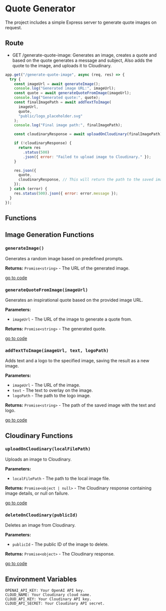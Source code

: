 # Quote Generator

The project includes a simple Express server to generate quote images on request.

## Route

- GET /generate-quote-image: Generates an image, creates a quote and based on the quote generates a message and subject, Also adds the quote to the image, and uploads it to Cloudinary.

```javascript
app.get("/generate-quote-image", async (req, res) => {
  try {
    const imageUrl = await generateImage();
    console.log("Generated image URL:", imageUrl);
    const quote = await generateQuoteFromImage(imageUrl);
    console.log("Generated quote:", quote);
    const finalImagePath = await addTextToImage(
      imageUrl,
      quote,
      "public/logo_placeholder.svg"
    );
    console.log("Final image path:", finalImagePath);

    const cloudinaryResponse = await uploadOnCloudinary(finalImagePath);

    if (!cloudinaryResponse) {
      return res
        .status(500)
        .json({ error: "Failed to upload image to Cloudinary." });
    }

    res.json({
      quote,
      cloudinaryResponse, // This will return the path to the saved image
    });
  } catch (error) {
    res.status(500).json({ error: error.message });
  }
});
```

## Functions

## Image Generation Functions

### `generateImage()`

Generates a random image based on predefined prompts.

**Returns:** `Promise<string>` - The URL of the generated image.

[go to code](utils/generateQuote.js#generateImage)

### `generateQuoteFromImage(imageUrl)`

Generates an inspirational quote based on the provided image URL.

**Parameters:**

- `imageUrl` - The URL of the image to generate a quote from.

**Returns:** `Promise<string>` - The generated quote.

[go to code](utils/generateQuote.js#generateQuoteFromImage)

### `addTextToImage(imageUrl, text, logoPath)`

Adds text and a logo to the specified image, saving the result as a new image.

**Parameters:**

- `imageUrl` - The URL of the image.
- `text` - The text to overlay on the image.
- `logoPath` - The path to the logo image.

**Returns:** `Promise<string>` - The path of the saved image with the text and logo.

[go to code](utils/generateQuote.js#addTextToimage)

## Cloudinary Functions

### `uploadOnCloudinary(localFilePath)`

Uploads an image to Cloudinary.

**Parameters:**

- `localFilePath` - The path to the local image file.

**Returns:** `Promise<object | null>` - The Cloudinary response containing image details, or null on failure.

[go to code](utils/cloudinary.js#uploadOnCloudinary)

### `deleteOnCloudinary(publicId)`

Deletes an image from Cloudinary.

**Parameters:**

- `publicId` - The public ID of the image to delete.

**Returns:** `Promise<object>` - The Cloudinary response.

[go to code](utils/cloudinary.js#deleteOnCloudinary)

## Environment Variables

```plaintext
OPENAI_API_KEY: Your OpenAI API key.
CLOUD_NAME: Your Cloudinary cloud name.
CLOUD_API_KEY: Your Cloudinary API key.
CLOUD_API_SECRET: Your Cloudinary API secret.
```
